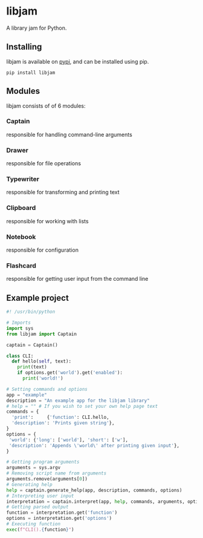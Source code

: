 # libjam
A library jam for Python.

## Installing
libjam is available on [pypi](https://pypi.org/project/libjam/), and can be installed using pip.
```
pip install libjam
```

## Modules
libjam consists of of 6 modules:

### Captain
responsible for handling command-line arguments

### Drawer
responsible for file operations

### Typewriter
responsible for transforming and printing text

### Clipboard
responsible for working with lists

### Notebook
responsible for configuration

### Flashcard
responsible for getting user input from the command line

## Example project
```python
#! /usr/bin/python

# Imports
import sys
from libjam import Captain

captain = Captain()

class CLI:
  def hello(self, text):
    print(text)
    if options.get('world').get('enabled'):
      print('world!')

# Setting commands and options
app = "example"
description = "An example app for the libjam library"
# help = "" # If you wish to set your own help page text
commands = {
  'print':     {'function': CLI.hello,
  'description': 'Prints given string'},
}
options = {
 'world': {'long': ['world'], 'short': ['w'],
 'description': 'Appends \'world\' after printing given input'},
}

# Getting program arguments
arguments = sys.argv
# Removing script name from arguments
arguments.remove(arguments[0])
# Generating help
help = captain.generate_help(app, description, commands, options)
# Interpreting user input
interpretation = captain.interpret(app, help, commands, arguments, options)
# Getting parsed output
function = interpretation.get('function')
options = interpretation.get('options')
# Executing function
exec(f"CLI().{function}")
```
